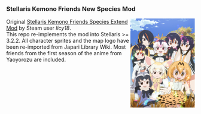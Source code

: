 ### Stellaris Kemono Friends New Species Mod
<img src="https://raw.githubusercontent.com/anonymousofsuomus/stellaris-kemono-friends-new-species-mod/main/thumbnail.png" height="240em" align="right" />
Original <a href="https://steamcommunity.com/sharedfiles/filedetails/?id=899506406">Stellaris Kemono Friends Species Extend Mod</a> by Steam user <em>licy18</em>.<br>
This repo re-implements the mod into Stellaris &gt;= 3.2.2. All character sprites and the map logo have been re-imported from Japari Library Wiki. Most friends from the first season of the anime from Yaoyorozu are included.
